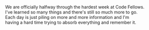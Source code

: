 We are officially halfway through the hardest week at Code Fellows.  
I've learned so many things and there's still so much more to go.  
Each day is just piling on more and more information and I'm  
having a hard time trying to absorb everything and remember it.  
